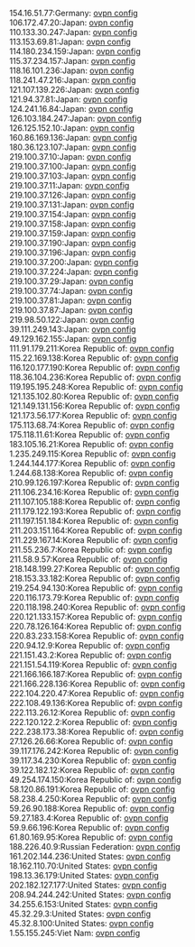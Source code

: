 154.16.51.77:Germany: [ovpn config](vpn/154_16_51_77.ovpn)  
106.172.47.20:Japan: [ovpn config](vpn/106_172_47_20.ovpn)  
110.133.30.247:Japan: [ovpn config](vpn/110_133_30_247.ovpn)  
113.153.69.81:Japan: [ovpn config](vpn/113_153_69_81.ovpn)  
114.180.234.159:Japan: [ovpn config](vpn/114_180_234_159.ovpn)  
115.37.234.157:Japan: [ovpn config](vpn/115_37_234_157.ovpn)  
118.16.101.236:Japan: [ovpn config](vpn/118_16_101_236.ovpn)  
118.241.47.216:Japan: [ovpn config](vpn/118_241_47_216.ovpn)  
121.107.139.226:Japan: [ovpn config](vpn/121_107_139_226.ovpn)  
121.94.37.81:Japan: [ovpn config](vpn/121_94_37_81.ovpn)  
124.241.16.84:Japan: [ovpn config](vpn/124_241_16_84.ovpn)  
126.103.184.247:Japan: [ovpn config](vpn/126_103_184_247.ovpn)  
126.125.152.10:Japan: [ovpn config](vpn/126_125_152_10.ovpn)  
160.86.169.136:Japan: [ovpn config](vpn/160_86_169_136.ovpn)  
180.36.123.107:Japan: [ovpn config](vpn/180_36_123_107.ovpn)  
219.100.37.10:Japan: [ovpn config](vpn/219_100_37_10.ovpn)  
219.100.37.100:Japan: [ovpn config](vpn/219_100_37_100.ovpn)  
219.100.37.103:Japan: [ovpn config](vpn/219_100_37_103.ovpn)  
219.100.37.11:Japan: [ovpn config](vpn/219_100_37_11.ovpn)  
219.100.37.126:Japan: [ovpn config](vpn/219_100_37_126.ovpn)  
219.100.37.131:Japan: [ovpn config](vpn/219_100_37_131.ovpn)  
219.100.37.154:Japan: [ovpn config](vpn/219_100_37_154.ovpn)  
219.100.37.158:Japan: [ovpn config](vpn/219_100_37_158.ovpn)  
219.100.37.159:Japan: [ovpn config](vpn/219_100_37_159.ovpn)  
219.100.37.190:Japan: [ovpn config](vpn/219_100_37_190.ovpn)  
219.100.37.196:Japan: [ovpn config](vpn/219_100_37_196.ovpn)  
219.100.37.200:Japan: [ovpn config](vpn/219_100_37_200.ovpn)  
219.100.37.224:Japan: [ovpn config](vpn/219_100_37_224.ovpn)  
219.100.37.29:Japan: [ovpn config](vpn/219_100_37_29.ovpn)  
219.100.37.74:Japan: [ovpn config](vpn/219_100_37_74.ovpn)  
219.100.37.81:Japan: [ovpn config](vpn/219_100_37_81.ovpn)  
219.100.37.87:Japan: [ovpn config](vpn/219_100_37_87.ovpn)  
219.98.50.122:Japan: [ovpn config](vpn/219_98_50_122.ovpn)  
39.111.249.143:Japan: [ovpn config](vpn/39_111_249_143.ovpn)  
49.129.162.155:Japan: [ovpn config](vpn/49_129_162_155.ovpn)  
111.91.179.211:Korea Republic of: [ovpn config](vpn/111_91_179_211.ovpn)  
115.22.169.138:Korea Republic of: [ovpn config](vpn/115_22_169_138.ovpn)  
116.120.177.190:Korea Republic of: [ovpn config](vpn/116_120_177_190.ovpn)  
118.36.104.236:Korea Republic of: [ovpn config](vpn/118_36_104_236.ovpn)  
119.195.195.248:Korea Republic of: [ovpn config](vpn/119_195_195_248.ovpn)  
121.135.102.80:Korea Republic of: [ovpn config](vpn/121_135_102_80.ovpn)  
121.149.131.156:Korea Republic of: [ovpn config](vpn/121_149_131_156.ovpn)  
121.173.56.177:Korea Republic of: [ovpn config](vpn/121_173_56_177.ovpn)  
175.113.68.74:Korea Republic of: [ovpn config](vpn/175_113_68_74.ovpn)  
175.118.11.61:Korea Republic of: [ovpn config](vpn/175_118_11_61.ovpn)  
183.105.16.21:Korea Republic of: [ovpn config](vpn/183_105_16_21.ovpn)  
1.235.249.115:Korea Republic of: [ovpn config](vpn/1_235_249_115.ovpn)  
1.244.144.177:Korea Republic of: [ovpn config](vpn/1_244_144_177.ovpn)  
1.244.68.138:Korea Republic of: [ovpn config](vpn/1_244_68_138.ovpn)  
210.99.126.197:Korea Republic of: [ovpn config](vpn/210_99_126_197.ovpn)  
211.106.234.16:Korea Republic of: [ovpn config](vpn/211_106_234_16.ovpn)  
211.107.105.188:Korea Republic of: [ovpn config](vpn/211_107_105_188.ovpn)  
211.179.122.193:Korea Republic of: [ovpn config](vpn/211_179_122_193.ovpn)  
211.197.151.184:Korea Republic of: [ovpn config](vpn/211_197_151_184.ovpn)  
211.203.151.164:Korea Republic of: [ovpn config](vpn/211_203_151_164.ovpn)  
211.229.167.14:Korea Republic of: [ovpn config](vpn/211_229_167_14.ovpn)  
211.55.236.7:Korea Republic of: [ovpn config](vpn/211_55_236_7.ovpn)  
211.58.9.57:Korea Republic of: [ovpn config](vpn/211_58_9_57.ovpn)  
218.148.199.27:Korea Republic of: [ovpn config](vpn/218_148_199_27.ovpn)  
218.153.33.182:Korea Republic of: [ovpn config](vpn/218_153_33_182.ovpn)  
219.254.94.130:Korea Republic of: [ovpn config](vpn/219_254_94_130.ovpn)  
220.116.173.79:Korea Republic of: [ovpn config](vpn/220_116_173_79.ovpn)  
220.118.198.240:Korea Republic of: [ovpn config](vpn/220_118_198_240.ovpn)  
220.121.133.157:Korea Republic of: [ovpn config](vpn/220_121_133_157.ovpn)  
220.78.126.164:Korea Republic of: [ovpn config](vpn/220_78_126_164.ovpn)  
220.83.233.158:Korea Republic of: [ovpn config](vpn/220_83_233_158.ovpn)  
220.94.12.9:Korea Republic of: [ovpn config](vpn/220_94_12_9.ovpn)  
221.151.43.2:Korea Republic of: [ovpn config](vpn/221_151_43_2.ovpn)  
221.151.54.119:Korea Republic of: [ovpn config](vpn/221_151_54_119.ovpn)  
221.166.166.187:Korea Republic of: [ovpn config](vpn/221_166_166_187.ovpn)  
221.166.228.136:Korea Republic of: [ovpn config](vpn/221_166_228_136.ovpn)  
222.104.220.47:Korea Republic of: [ovpn config](vpn/222_104_220_47.ovpn)  
222.108.49.136:Korea Republic of: [ovpn config](vpn/222_108_49_136.ovpn)  
222.113.26.12:Korea Republic of: [ovpn config](vpn/222_113_26_12.ovpn)  
222.120.122.2:Korea Republic of: [ovpn config](vpn/222_120_122_2.ovpn)  
222.238.173.38:Korea Republic of: [ovpn config](vpn/222_238_173_38.ovpn)  
27.126.26.66:Korea Republic of: [ovpn config](vpn/27_126_26_66.ovpn)  
39.117.176.242:Korea Republic of: [ovpn config](vpn/39_117_176_242.ovpn)  
39.117.34.230:Korea Republic of: [ovpn config](vpn/39_117_34_230.ovpn)  
39.122.182.12:Korea Republic of: [ovpn config](vpn/39_122_182_12.ovpn)  
49.254.174.150:Korea Republic of: [ovpn config](vpn/49_254_174_150.ovpn)  
58.120.86.191:Korea Republic of: [ovpn config](vpn/58_120_86_191.ovpn)  
58.238.4.250:Korea Republic of: [ovpn config](vpn/58_238_4_250.ovpn)  
59.26.90.188:Korea Republic of: [ovpn config](vpn/59_26_90_188.ovpn)  
59.27.183.4:Korea Republic of: [ovpn config](vpn/59_27_183_4.ovpn)  
59.9.66.196:Korea Republic of: [ovpn config](vpn/59_9_66_196.ovpn)  
61.80.169.95:Korea Republic of: [ovpn config](vpn/61_80_169_95.ovpn)  
188.226.40.9:Russian Federation: [ovpn config](vpn/188_226_40_9.ovpn)  
161.202.144.236:United States: [ovpn config](vpn/161_202_144_236.ovpn)  
18.162.110.70:United States: [ovpn config](vpn/18_162_110_70.ovpn)  
198.13.36.179:United States: [ovpn config](vpn/198_13_36_179.ovpn)  
202.182.127.177:United States: [ovpn config](vpn/202_182_127_177.ovpn)  
208.94.244.242:United States: [ovpn config](vpn/208_94_244_242.ovpn)  
34.255.6.153:United States: [ovpn config](vpn/34_255_6_153.ovpn)  
45.32.29.3:United States: [ovpn config](vpn/45_32_29_3.ovpn)  
45.32.8.100:United States: [ovpn config](vpn/45_32_8_100.ovpn)  
1.55.155.245:Viet Nam: [ovpn config](vpn/1_55_155_245.ovpn)  
